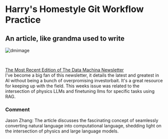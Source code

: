 # Harry's Homestyle Git Workflow Practice 
## An article, like grandma used to write
![dmimage](/dmimage.jpeg)

<br>

[The Most Recent Edition of The Data Machina Newsletter](https://datamachina.substack.com/p/data-machina-217)
<br>
I've become a big fan of this newsletter, it details the latest and greatest in AI without being a bunch of  overpromising investorbait. It's a great resource for keeping up with the field. This weeks issue was related to the intersection of physics LLMs and finetuning llms for specific tasks using RAG.

### Comment
Jason Zhang: The article discusses the fascinating concept of seamlessly converting natural language into computational language, shedding light on the intersection of physics and large language models.